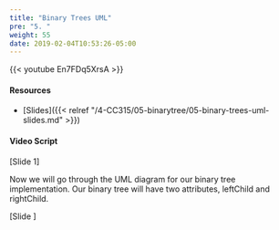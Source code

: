 ```yaml
---
title: "Binary Trees UML"
pre: "5. "
weight: 55
date: 2019-02-04T10:53:26-05:00
---
```


{{< youtube En7FDq5XrsA >}}

#### Resources
* [Slides]({{< relref "/4-CC315/05-binarytree/05-binary-trees-uml-slides.md" >}})

#### Video Script

[Slide 1]

Now we will go through the UML diagram for our binary tree implementation. Our binary tree will have two attributes, leftChild and rightChild. 


[Slide ]